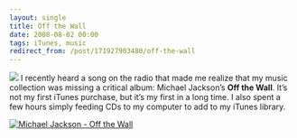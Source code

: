 ```yaml
---
layout: single
title: Off the Wall
date: 2008-08-02 00:00
tags: iTunes, music
redirect_from: /post/171927903480/off-the-wall
---
```

[![](http://clickserve.cc-dt.com/link/banner?lid=41000000025893202)](http://music.barnesandnoble.com/Off-the-Wall/Michael-Jackson/e/074646607022/?itm=1&amp;afsrc=1&amp;lkid=J25893202&amp;pubid=K117976&amp;byo=1) I recently heard a song on the radio that made me realize that my music collection was missing a critical album: Michael Jackson&rsquo;s __Off the Wall__. It&rsquo;s not my first iTunes purchase, but it&rsquo;s my first in a long time. I also spent a few hours simply feeding CDs to my computer to add to my iTunes library.
[](http://click.linksynergy.com/fs-bin/stat?id=alo5c2JFv50&amp;offerid=146261&amp;type=3&amp;subid=0&amp;tmpid=1826&amp;RD_PARM1=http%253A%252F%252Fphobos.apple.com%252FWebObjects%252FMZStore.woa%252Fwa%252FviewAlbum%253Fi%253D186166433%2526id%253D186166282%2526s%253D143441%2526partnerId%253D30)

[![Michael Jackson - Off the Wall](http://ax.phobos.apple.com.edgesuite.net/images/badgeitunes61x15dark.gif)](http://click.linksynergy.com/fs-bin/stat?id=alo5c2JFv50&amp;offerid=146261&amp;type=3&amp;subid=0&amp;tmpid=1826&amp;RD_PARM1=http%253A%252F%252Fphobos.apple.com%252FWebObjects%252FMZStore.woa%252Fwa%252FviewAlbum%253Fi%253D186166433%2526id%253D186166282%2526s%253D143441%2526partnerId%253D30)
